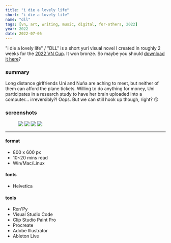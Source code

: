 ```yaml
---
title: "i die a lovely life"
short: "i die a lovely life"
name: "dll"
tags: [vn, art, writing, music, digital, for-others, 2022]
year: 2022
date: 2022-07-05
---
```


"i die a lovely life" / "DLL" is a short yuri visual novel I created in roughly 2 weeks for the [2022 VN Cup](http://visualnovel.neocities.org). It won bronze. So maybe you should [download it here](http://nezita.itch.io/dll)?

### summary

Long distance girlfriends Uni and Nuña are aching to meet, but neither of them can afford the plane tickets. Willing to do anything for money, Uni participates in a research study to have her brain uploaded into a computer... irreversibly?! Oops. But we can still hook up though, right? 😗

### screenshots

<figure>
  <div class="img2">
    <img src="{{ site.baseurl }}/assets/img/dll-1.png">
    <img src="{{ site.baseurl }}/assets/img/dll-2.png">
    <img src="{{ site.baseurl }}/assets/img/dll-3.png">
    <img src="{{ site.baseurl }}/assets/img/dll-4.png">
  </div>
</figure>

* * *

#### format
- 800 x 600 px
- 10~20 mins read
- Win/Mac/Linux

#### fonts
- Helvetica

#### tools
- Ren'Py
- Visual Studio Code
- Clip Studio Paint Pro
- Procreate
- Adobe Illustrator
- Ableton Live